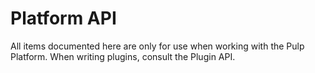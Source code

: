 # Platform API

All items documented here are only for use when working with the Pulp Platform. When writing
plugins, consult the Plugin API.

